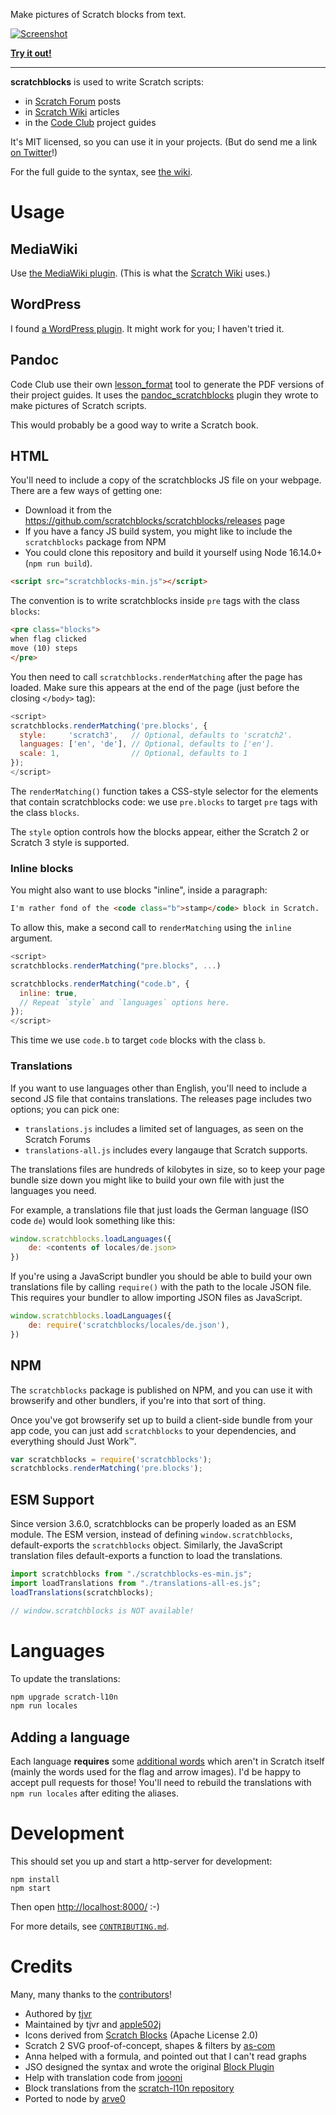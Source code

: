 Make pictures of Scratch blocks from text.

[![Screenshot](https://scratchblocks.github.io/screenshot.png)](https://scratchblocks.github.io/#when%20flag%20clicked%0Aclear%0Aforever%0Apen%20down%0Aif%20%3C%3Cmouse%20down%3F%3E%20and%20%3Ctouching%20%5Bmouse-pointer%20v%5D%3F%3E%3E%20then%0Aswitch%20costume%20to%20%5Bbutton%20v%5D%0Aelse%0Aadd%20(x%20position)%20to%20%5Blist%20v%5D%0Aend%0Amove%20(foo)%20steps%0Aturn%20ccw%20(9)%20degrees)

**[Try it out!](https://scratchblocks.github.io/)**

---

**scratchblocks** is used to write Scratch scripts:

- in [Scratch Forum](https://scratch.mit.edu/discuss/topic/14772/) posts
- in [Scratch Wiki](https://en.scratch-wiki.info/wiki/Block_Plugin) articles
- in the [Code Club](https://www.codeclub.org.uk) project guides

It's MIT licensed, so you can use it in your projects.
(But do send me a link [on Twitter](https://twitter.com/blob8108)!)

For the full guide to the syntax, see [the wiki](https://en.scratch-wiki.info/wiki/Block_Plugin/Syntax).

# Usage

## MediaWiki

Use [the MediaWiki plugin](https://github.com/InternationalScratchWiki/mw-ScratchBlocks4).
(This is what the [Scratch Wiki](https://en.scratch-wiki.info/wiki/Block_Plugin) uses.)

## WordPress

I found [a WordPress plugin](https://github.com/tkc49/scratchblocks-for-wp).
It might work for you; I haven't tried it.

## Pandoc

Code Club use their own [lesson_format](https://github.com/CodeClub/lesson_format) tool to generate the PDF versions of their project guides.
It uses the [pandoc_scratchblocks](https://github.com/CodeClub/pandoc_scratchblocks) plugin they wrote to make pictures of Scratch scripts.

This would probably be a good way to write a Scratch book.

## HTML

You'll need to include a copy of the scratchblocks JS file on your webpage.
There are a few ways of getting one:

* Download it from the <https://github.com/scratchblocks/scratchblocks/releases> page
* If you have a fancy JS build system, you might like to include the `scratchblocks` package from NPM
* You could clone this repository and build it yourself using Node 16.14.0+ (`npm run build`).

```html
<script src="scratchblocks-min.js"></script>
```

The convention is to write scratchblocks inside `pre` tags with the class `blocks`:
```html
<pre class="blocks">
when flag clicked
move (10) steps
</pre>
```

You then need to call `scratchblocks.renderMatching` after the page has loaded.
Make sure this appears at the end of the page (just before the closing `</body>` tag):
```js
<script>
scratchblocks.renderMatching('pre.blocks', {
  style:     'scratch3',   // Optional, defaults to 'scratch2'.
  languages: ['en', 'de'], // Optional, defaults to ['en'].
  scale: 1,                // Optional, defaults to 1
});
</script>
```
The `renderMatching()` function takes a CSS-style selector for the elements that contain scratchblocks code: we use `pre.blocks` to target `pre` tags with the class `blocks`.

The `style` option controls how the blocks appear, either the Scratch 2 or Scratch 3 style is supported.

### Inline blocks

You might also want to use blocks "inline", inside a paragraph:
```html
I'm rather fond of the <code class="b">stamp</code> block in Scratch.
```

To allow this, make a second call to `renderMatching` using the `inline` argument.
```js
<script>
scratchblocks.renderMatching("pre.blocks", ...)

scratchblocks.renderMatching("code.b", {
  inline: true,
  // Repeat `style` and `languages` options here.
});
</script>
```
This time we use `code.b` to target `code` blocks with the class `b`.

### Translations

If you want to use languages other than English, you'll need to include a second JS file that contains translations.
The releases page includes two options; you can pick one:

* `translations.js` includes a limited set of languages, as seen on the Scratch Forums
* `translations-all.js` includes every langauge that Scratch supports.

The translations files are hundreds of kilobytes in size, so to keep your page bundle size down you might like to build your own file with just the languages you need.

For example, a translations file that just loads the German language (ISO code `de`) would look something like this:
```js
window.scratchblocks.loadLanguages({
    de: <contents of locales/de.json>
})
```

If you're using a JavaScript bundler you should be able to build your own translations file by calling `require()` with the path to the locale JSON file.
This requires your bundler to allow importing JSON files as JavaScript.
```js
window.scratchblocks.loadLanguages({
    de: require('scratchblocks/locales/de.json'),
})
```

## NPM

The `scratchblocks` package is published on NPM, and you can use it with browserify and other bundlers, if you're into that sort of thing.

Once you've got browserify set up to build a client-side bundle from your app
code, you can just add `scratchblocks` to your dependencies, and everything
should Just Work™.

```js
var scratchblocks = require('scratchblocks');
scratchblocks.renderMatching('pre.blocks');
```

## ESM Support
Since version 3.6.0, scratchblocks can be properly loaded as an ESM module. The ESM version, instead of defining `window.scratchblocks`, default-exports the `scratchblocks` object. Similarly, the JavaScript translation files default-exports a function to load the translations.

```js
import scratchblocks from "./scratchblocks-es-min.js";
import loadTranslations from "./translations-all-es.js";
loadTranslations(scratchblocks);

// window.scratchblocks is NOT available!
```

# Languages

To update the translations:
```sh
npm upgrade scratch-l10n
npm run locales
```

## Adding a language

Each language **requires** some [additional words](https://github.com/scratchblocks/scratchblocks/blob/master/locales-src/extra_aliases.js) which aren't in Scratch itself (mainly the words used for the flag and arrow images).
I'd be happy to accept pull requests for those! You'll need to rebuild the translations with `npm run locales` after editing the aliases.

# Development

This should set you up and start a http-server for development:

```
npm install
npm start
```

Then open <http://localhost:8000/> :-)

For more details, see [`CONTRIBUTING.md`](https://github.com/scratchblocks/scratchblocks/blob/master/.github/CONTRIBUTING.md).


# Credits

Many, many thanks to the [contributors](https://github.com/scratchblocks/scratchblocks/graphs/contributors)!

* Authored by [tjvr](https://github.com/tjvr)
* Maintained by tjvr and [apple502j](https://github.com/apple502j)
* Icons derived from [Scratch Blocks](https://github.com/scratchfoundation/scratch-blocks) (Apache License 2.0)
* Scratch 2 SVG proof-of-concept, shapes & filters by [as-com](https://github.com/as-com)
* Anna helped with a formula, and pointed out that I can't read graphs
* JSO designed the syntax and wrote the original [Block Plugin](https://en.scratch-wiki.info/wiki/Block_Plugin_\(1.4\))
* Help with translation code from [joooni](https://scratch.mit.edu/users/joooni/)
* Block translations from the [scratch-l10n repository](https://github.com/scratchfoundation/scratch-l10n/)
* Ported to node by [arve0](https://github.com/arve0)
